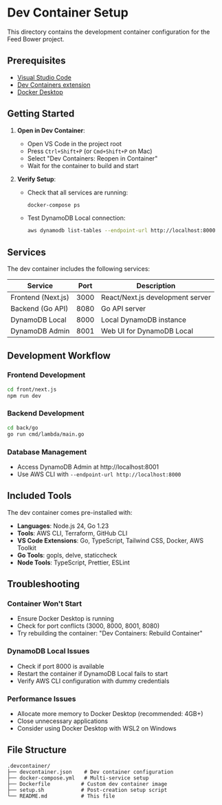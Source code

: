 # Dev Container Setup

This directory contains the development container configuration for the Feed Bower project.

## Prerequisites

- [Visual Studio Code](https://code.visualstudio.com/)
- [Dev Containers extension](https://marketplace.visualstudio.com/items?itemName=ms-vscode-remote.remote-containers)
- [Docker Desktop](https://www.docker.com/products/docker-desktop/)

## Getting Started

1. **Open in Dev Container**:
   - Open VS Code in the project root
   - Press `Ctrl+Shift+P` (or `Cmd+Shift+P` on Mac)
   - Select "Dev Containers: Reopen in Container"
   - Wait for the container to build and start

2. **Verify Setup**:
   - Check that all services are running:
     ```bash
     docker-compose ps
     ```
   - Test DynamoDB Local connection:
     ```bash
     aws dynamodb list-tables --endpoint-url http://localhost:8000
     ```

## Services

The dev container includes the following services:

| Service | Port | Description |
|---------|------|-------------|
| Frontend (Next.js) | 3000 | React/Next.js development server |
| Backend (Go API) | 8080 | Go API server |
| DynamoDB Local | 8000 | Local DynamoDB instance |
| DynamoDB Admin | 8001 | Web UI for DynamoDB Local |

## Development Workflow

### Frontend Development
```bash
cd front/next.js
npm run dev
```

### Backend Development
```bash
cd back/go
go run cmd/lambda/main.go
```

### Database Management
- Access DynamoDB Admin at http://localhost:8001
- Use AWS CLI with `--endpoint-url http://localhost:8000`

## Included Tools

The dev container comes pre-installed with:

- **Languages**: Node.js 24, Go 1.23
- **Tools**: AWS CLI, Terraform, GitHub CLI
- **VS Code Extensions**: Go, TypeScript, Tailwind CSS, Docker, AWS Toolkit
- **Go Tools**: gopls, delve, staticcheck
- **Node Tools**: TypeScript, Prettier, ESLint

## Troubleshooting

### Container Won't Start
- Ensure Docker Desktop is running
- Check for port conflicts (3000, 8000, 8001, 8080)
- Try rebuilding the container: "Dev Containers: Rebuild Container"

### DynamoDB Local Issues
- Check if port 8000 is available
- Restart the container if DynamoDB Local fails to start
- Verify AWS CLI configuration with dummy credentials

### Performance Issues
- Allocate more memory to Docker Desktop (recommended: 4GB+)
- Close unnecessary applications
- Consider using Docker Desktop with WSL2 on Windows

## File Structure

```
.devcontainer/
├── devcontainer.json    # Dev container configuration
├── docker-compose.yml   # Multi-service setup
├── Dockerfile          # Custom dev container image
├── setup.sh            # Post-creation setup script
└── README.md           # This file
```